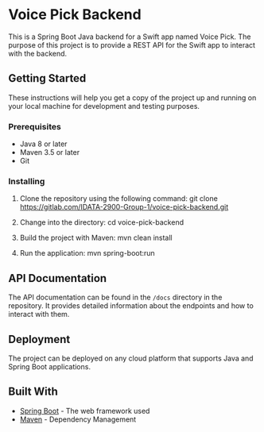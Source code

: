 # Voice Pick Backend

This is a Spring Boot Java backend for a Swift app named Voice Pick. The purpose of this project is to provide a REST API for the Swift app to interact with the backend.

## Getting Started

These instructions will help you get a copy of the project up and running on your local machine for development and testing purposes.

### Prerequisites

- Java 8 or later
- Maven 3.5 or later
- Git

### Installing

1. Clone the repository using the following command:
git clone https://gitlab.com/IDATA-2900-Group-1/voice-pick-backend.git

2. Change into the directory:
cd voice-pick-backend

3. Build the project with Maven:
mvn clean install

4. Run the application:
mvn spring-boot:run


## API Documentation

The API documentation can be found in the `/docs` directory in the repository. It provides detailed information about the endpoints and how to interact with them.

## Deployment

The project can be deployed on any cloud platform that supports Java and Spring Boot applications.

## Built With

- [Spring Boot](https://spring.io/projects/spring-boot) - The web framework used
- [Maven](https://maven.apache.org/) - Dependency Management
